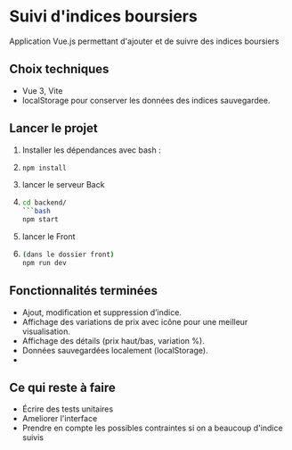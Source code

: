 # Suivi d'indices boursiers

Application Vue.js permettant d'ajouter et de suivre des indices boursiers

## Choix techniques
- Vue 3, Vite
- localStorage pour conserver les données des indices sauvegardee.

## Lancer le projet
1. Installer les dépendances avec bash :
2. ```bash
   npm install
3. lancer le serveur Back
4. ```bash
   cd backend/
   ```bash
   npm start
5. lancer le Front
6. ```bash
   (dans le dossier front)
   npm run dev
   
## Fonctionnalités terminées
- Ajout, modification et suppression d’indice.
- Affichage des variations de prix avec icône pour une meilleur visualisation.
- Affichage des détails (prix haut/bas, variation %).
- Données sauvegardées localement (localStorage).
- 
## Ce qui reste à faire
- Écrire des tests unitaires
- Ameliorer l'interface
- Prendre en compte les possibles contraintes si on a beaucoup d'indice suivis
